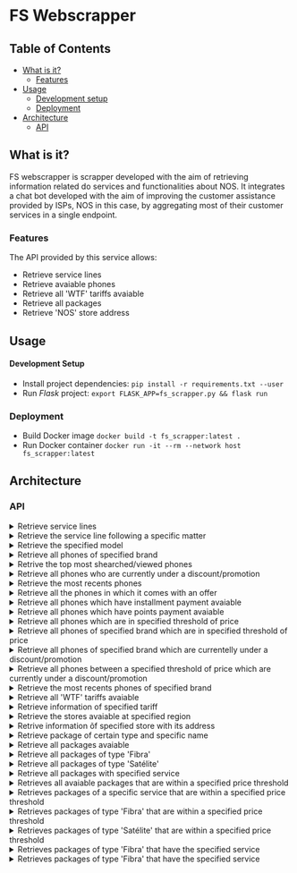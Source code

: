 # FS Webscrapper

## Table of Contents
* [What is it?](#what-is-it)
  - [Features](#features)
* [Usage](#usage)
  - [Development setup](#development-setup)
  - [Deployment](#deployment)
* [Architecture](#architecture)
  - [API](#api)

## What is it?
FS webscrapper is scrapper developed with the aim of retrieving information related
do services and functionalities about NOS. It integrates a chat bot developed
with the aim of improving the customer assistance provided by ISPs, NOS in this case, by
aggregating most of their customer services in a single endpoint.

### Features
The API provided by this service allows:
* Retrieve service lines
* Retrieve avaiable phones
* Retrieve all 'WTF' tariffs avaiable
* Retrieve all packages
* Retrieve 'NOS' store address


## Usage
#### Development Setup
* Install project dependencies:
`pip install -r requirements.txt --user`
* Run *Flask* project:
`export FLASK_APP=fs_scrapper.py && flask run`

### Deployment
* Build Docker image
`docker build -t fs_scrapper:latest .`
* Run Docker container
`docker run -it --rm --network host fs_scrapper:latest`


## Architecture

### API
<details>
<summary>Retrieve service lines</summary>

```http
GET /fs_scrapper/linhas_apoio
```

------
</details>

<!---------------------------------------------------->

<details>
<summary>Retrieve the service line following a specific matter</summary>

```http
GET /fs_scrapper/linhas_apoio/<assunto>
```

| Parameter | Type | Description |
| :--- | :--- | :--- |
| `assunto` | `string` | Required. Specific matter |

------
</details>

<!---------------------------------------------------->

<details>
<summary>Retrieve the specified model</summary>

```http
GET /fs_scrapper/phone_model/<model>
```

| Parameter | Type | Description |
| :--- | :--- | :--- |
| `model` | `string` | Required. Phone model |

------
</details>

<!---------------------------------------------------->
<details>
<summary>Retrieve all phones of specified brand</summary>

```http
GET /fs_scrapper/brand_phones/<brand>
```
| Parameter | Type | Description |
| :--- | :--- | :--- |
| `brand` | `string` | Required. Phone brand |

------

</details>

<!---------------------------------------------------->

<details>
<summary>Retrive the top most shearched/viewed phones</summary>

```http
GET /fs_scrapper/top_phones
```

------
</details>

<!---------------------------------------------------->

<details>
<summary>Retrieve all phones who are currently under a discount/promotion</summary>

```http
GET /fs_scrapper/promo_phones
```

------
</details>

<!---------------------------------------------------->

<details>
<summary>Retrieve the most recents phones</summary>

```http
GET /fs_scrapper/new_phones
```

------
</details>

<!---------------------------------------------------->

<details>
<summary>Retrieve all the phones in which it comes with an offer</summary>

```http
GET /fs_scrapper/ofer_phones
```

------
</details>

<!---------------------------------------------------->

<details>
<summary>Retrieve all phones which have installment payment avaiable</summary>

```http
GET /fs_scrapper/prest_phones
```

------
</details>

<!---------------------------------------------------->

<details>
<summary>Retrieve all phones which have points payment avaiable</summary>

```http
GET /fs_scrapper/points_phones
```

------
</details>

<!---------------------------------------------------->

<details>
<summary>Retrieve all phones which are in specified threshold of price</summary>

```http
GET /fs_scrapper/phones_price/<float:min>/<float:max>
```

| Parameter | Type | Description |
| :--- | :--- | :--- |
| `min` | `float` | Required. Lower value of price. |
| `max` | `float` | Required. Highest value of price. |

------
</details>

<!---------------------------------------------------->

<details>
<summary>Retrieve all phones of specified brand which are in specified threshold of price</summary>

```http
GET /fs_scrapper/phones_brand_price/<brand>/<float:min>/<float:max>
```

| Parameter | Type | Description |
| :--- | :--- | :--- |
| `brand` | `string` | Required. Phone brand |
| `min` | `float` | Required. Lower value of price. |
| `max` | `float` | Required. Highest value of price. |
------
</details>

<!---------------------------------------------------->

<details>
<summary>Retrieve all phones of specified brand which are currentelly under a discount/promotion</summary>

```http
GET /fs_scrapper/phones_brand_promo/<brand>
```

| Parameter | Type | Description |
| :--- | :--- | :--- |
| `brand` | `string` | Required. Phone brand |

------
</details>

<!---------------------------------------------------->

<details>
<summary>Retrieve all phones between a specified threshold of price which are currently under a discount/promotion</summary>

```http
GET /fs_scrapper/phones_promo_price/<float:min>/<float:max>
```

| Parameter | Type | Description |
| :--- | :--- | :--- |
| `min` | `float` | Required. Lower value of price. |
| `max` | `float` | Required. Highest value of price. |

------
</details>

<!---------------------------------------------------->

<details>
<summary>Retrieve the most recents phones of specified brand</summary>

```http
GET /fs_scrapper/new_phones_brand/<brand>
```

| Parameter | Type | Description |
| :--- | :--- | :--- |
| `brand` | `string` | Required. Phone brand |

------
</details>

<!---------------------------------------------------->

<details>
<summary>Retrieve all 'WTF' tariffs avaiable</summary>

```http
GET /fs_scrapper/all_wtf
```

------
</details>

<!---------------------------------------------------->

<details>
<summary>Retrieve information of specified tariff</summary>

```http
GET /fs_scrapper/wtf_name/<name>
```

| Parameter | Type | Description |
| :--- | :--- | :--- |
| `name` | `string` | Required. Tariff name. |

------
</details>

<!---------------------------------------------------->

<details>
<summary>Retrieve the stores avaiable at specified region</summary>

```http
GET /fs_scrapper/stores_zone/<zone>
```

| Parameter | Type | Description |
| :--- | :--- | :--- |
| `zone` | `string` | Required. Zone query. |

------
</details>

<!---------------------------------------------------->

<details>
<summary>Retrive information õf specified store with its address</summary>

```http
GET /fs_scrapper/store_address/<address>
```

| Parameter | Type | Description |
| :--- | :--- | :--- |
| `address` | `string` | Required. Store address. |

------
</details>

<!---------------------------------------------------->

<details>
<summary>Retrieve package of certain type and specific name</summary>

```http
GET /fs_scrapper/specific_package/<tipo>/<nome>
```

| Parameter | Type | Description |
| :--- | :--- | :--- |
| `tipo` | `string` | Required. Type of package wanted. |
| `nome` | `string` | Required. Package name. |
------
</details>

<!---------------------------------------------------->

<details>
<summary>Retrieve all packages avaiable</summary>

```http
GET /fs_scrapper/packages
```

------
</details>

<!---------------------------------------------------->

<details>
<summary>Retrieve all packages of type 'Fibra'</summary>

```http
GET /fs_scrapper/fiber_packages
```

------
</details>

<!---------------------------------------------------->

<details>
<summary>Retrieve all packages of type 'Satélite'</summary>

```http
GET /fs_scrapper/satelite_packages
```

------
</details>

<!---------------------------------------------------->

<details>
<summary>Retrieve all packages with specified service</summary>

```http
GET /fs_scrapper/packages_service/<servico>
```

------
</details>

<!---------------------------------------------------->

<details>
<summary>Retrieves all avaiable packages that are within a specified price threshold</summary>

```http
GET /fs_scrapper/packages_price/<float:min>/<float:max>
```

| Parameter | Type | Description |
| :--- | :--- | :--- |
| `min` | `float` | Required. Lower value of price. |
| `max` | `float` | Required. Highest value of price. |
------
</details>

<!---------------------------------------------------->

<details>
<summary>Retrieves packages of a specific service that are within a specified price threshold</summary>

```http
GET /fs_scrapper/packages_service_price/<service>/<float:min>/<float:max>
```

| Parameter | Type | Description |
| :--- | :--- | :--- |
| `service` | `string` | Required. Service wanted. |
| `min` | `float` | Required. Lower value of price. |
| `max` | `float` | Required. Highest value of price. |

------
</details>

<!---------------------------------------------------->

<details>
<summary>Retrieves packages of type 'Fibra' that are within a specified price threshold</summary>

```http
GET /fs_scrapper/fiber_packages_price/<float:min>/<float:max>
```

| Parameter | Type | Description |
| :--- | :--- | :--- |
| `min` | `float` | Required. Lower value of price. |
| `max` | `float` | Required. Highest value of price. |

------
</details>

<!---------------------------------------------------->

<details>
<summary>Retrieves packages of type 'Satélite' that are within a specified price threshold</summary>

```http
GET /fs_scrapper/satelite_packages_price/<float:min>/<float:max>
```

| Parameter | Type | Description |
| :--- | :--- | :--- |
| `min` | `float` | Required. Lower value of price. |
| `max` | `float` | Required. Highest value of price. |

------
</details>

<!---------------------------------------------------->

<details>
<summary>Retrieves packages of type 'Fibra' that have the specified service</summary>

```http
GET /fs_scrapper/fiber_packages_service/<servico>
```

| Parameter | Type | Description |
| :--- | :--- | :--- |
| `servico` | `string` | Required. Service wanted. |

------
</details>

<!---------------------------------------------------->

<details>
<summary>Retrieves packages of type 'Fibra' that have the specified service</summary>

```http
GET /fs_scrapper/satelite_packages_service/<servico>
```

| Parameter | Type | Description |
| :--- | :--- | :--- |
| `servico` | `string` | Required. Service wanted. |

------
</details>
